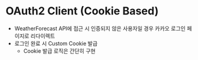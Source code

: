 # OAuth2 Client (Cookie Based)
* WeatherForecast API에 접근 시 인증되지 않은 사용자일 경우 카카오 로그인 페이지로 리다이렉트
* 로그인 완료 시 Custom Cookie 발급
  * Cookie 발급 로직은 간단히 구현
